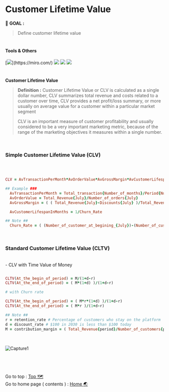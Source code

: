 # Customer Lifetime Value
:round_pushpin: **GOAL :** 
> Define customer lifetime value

# <h4>Tools & Others</h4>

[![](https://img.shields.io/badge/tools-miro-rgb(244,208,63)?style=f?style=flat-square&logo=miro&logoColor=white)](https://miro.com/)
[![](https://img.shields.io/badge/OS-Mac-green?style=f?style=flat-square&logo=macos&logoColor=white)](https://www.apple.com/macos/ventura/)
[![](https://img.shields.io/badge/OS-Windows-green?style=f?style=flat-square&logo=windows&logoColor=white)](https://www.microsoft.com/)
[![](https://img.shields.io/badge/Git_Update-26_Jun_2023-brightgreen?style=f?style=flat-square&logo=github&logoColor=white)](https://github.com/)

#
**Customer Lifetime Value**
> **Definition :** Customer Lifetime Value or CLV is calculated as a single dollar number, CLV summarizes total revenue and costs related to a customer over time, CLV provides a net profit/loss summary, or more usually on average value for a customer within a particular market segment
>
> CLV is an important measure of customer profitability and usually considered to be a very important marketing metric, because of the range of the marketing objectives it measures within a single number.

<br>

<h3>Simple Customer Lifetime Value (CLV)</h3> <br>

```ruby

CLV = AvTransactionPerMonth*AvOrderValue*AvGrossMargin*AvCustomerLifespanInMonths

## Example ###
  AvTransactionPerMonth = Total_transaction{Number_of_months}/Period{Number_of_months}
  AvOrderValue = Total_Revenue{July}/Number_of_orders{July}
  AvGrossMargin = ( ( Total_Revenue{July}-Discounts{July} )/Total_Revenue{July} )*100

  AvCustomerLifespanInMonths = 1/Churn_Rate

## Note ##
  Churn_Rate = ( (Number_of_customer_at_begining_{July})-(Number_of_customer_at_the_end_{July}) )/(Number_of_customer_at_begining_{July})

```

<br>

<h3>Standard Customer Lifetime Value (CLTV)</h3> <br>
- CLV with Time Value of Money

```ruby

CLTV(At_the_begin_of_period) = M/(1+d-r)
CLTV(At_the_end_of_period) = ( M*(1+d) )/(1+d-r)

# with Churn rate

CLTV(At_the_begin_of_period) = ( M*r*(1+d) )/(1+d-r)
CLTV(At_the_end_of_period) = ( M*r )/(1+d-r)

## Note ##
r = retention_rate # Percentage of customers who stay on the platform
d = discount_rate # $100 in 2030 is less than $100 today
M = contribution_margin = ( Total_Revenue{period}/Number_of_customers{period} )-VariableCost_or_spent_in_serving_the_customer)

```

<br>

![Capture1](https://github.com/HikariJadeEmpire/AdvancedAnalytics-MADT8101/assets/118663358/b68e9ba9-d190-4689-8ec8-56e106402a7d)

<br>

#
Go to top : [Top :world_map:](https://github.com/HikariJadeEmpire/AdvancedAnalytics-MADT8101/blob/main/Section02/week03CLV.md#customer-lifetime-value) <br>
Go to home page ( contents ) : 
[Home :earth_asia:](https://github.com/HikariJadeEmpire/AdvancedAnalytics-MADT8101#advancedanalytics)

